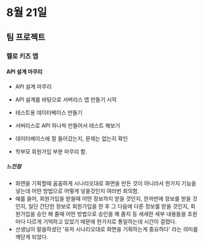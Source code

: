 # 8월 21일

## 팀 프로젝트
### 헬로 키즈 앱

#### API 설계 마무리
- API 설계 마무리
- API 설계를 바탕으로 서버리스 앱 만들기 시작
- 테스트용 데이터베이스 만들기
- 서버리스로 API 하나씩 만들어서 테스트 해보기
- 데이터베이스에 잘 들어갔는지, 문제는 없는지 확인

- 학부모 회원가입 부분 마무리 함.

##### 느낀점
- 화면을 기획할때 꼼꼼하게 시나리오대로 화면을 만든 것이 아니라서 한가지 기능을 넣는데 어떤 방법으로 어떻게 넣을것인지 여러번 회의함.
- 예를 들어, 회원가입을 받을때 어떤 정보까지 받을 것인지, 한꺼번에 정보를 받을 것인지, 일단 간단한 정보로 회원가입을 한 후 그 다음에 다른 정보를 받을 것인지, 회원가입을 승인 해 줄때 어떤 방법으로 승인을 해 줄지 등 세세한 세부 내용들을 조원마다 다르게 기억하고 있었기 때문에 한가지로 통일하는데 시간이 걸렸다.
- 선생님이 말씀하셨던 '유저 시나리오대로 화면을 기획하는게 중요하다' 라는 의미를 깨닫게 되었다.
